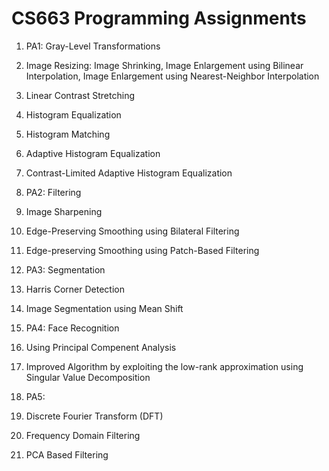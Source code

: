 # CS663 Programming Assignments

1. PA1: Gray-Level Transformations
  1. Image Resizing: Image Shrinking, Image Enlargement using Bilinear Interpolation, Image Enlargement using Nearest-Neighbor Interpolation
  2. Linear Contrast Stretching 
  3. Histogram Equalization 
  4. Histogram Matching 
  5. Adaptive Histogram Equalization 
  6. Contrast-Limited Adaptive Histogram Equalization

2. PA2: Filtering
  1. Image Sharpening
  2. Edge-Preserving Smoothing using Bilateral Filtering
  3. Edge-preserving Smoothing using Patch-Based Filtering

3. PA3: Segmentation
  1. Harris Corner Detection 
  2. Image Segmentation using Mean Shift
  
4. PA4: Face Recognition 
  1. Using Principal Compenent Analysis
  2. Improved Algorithm by exploiting the low-rank approximation using Singular Value Decomposition
  
5. PA5: 
  1. Discrete Fourier Transform (DFT)
  2. Frequency Domain Filtering 
  3. PCA Based Filtering
